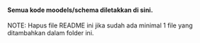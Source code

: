 #### Semua kode moodels/schema diletakkan di sini.

NOTE: Hapus file README ini jika sudah ada minimal 1 file yang ditambahkan dalam folder ini.